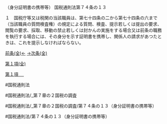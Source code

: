 （身分証明書の携帯等）
国税通則法第７４条の１３

１　国税庁等又は税関の当該職員は、第七十四条の二から第七十四条の六まで（当該職員の質問検査権）の規定による質問、検査、提示若しくは提出の要求、閲覧の要求、採取、移動の禁止若しくは封かんの実施をする場合又は前条の職務を執行する場合には、その身分を示す証明書を携帯し、関係人の請求があつたときは、これを提示しなければならない。

[前条(全)←](国税通則法＿＿＿＿＿第７４条の１２_.md)    [→次条(全)](国税通則法＿＿＿＿＿第７４条の１３の２_.md)

[第１項(全)](国税通則法＿＿＿＿＿第７４条の１３第１項_.md)  

[第１項 　 ](国税通則法＿＿＿＿＿第７４条の１３第１項.md)  

#国税通則法

#国税通則法/_第７章の２国税の調査

#国税通則法/_第７章の２国税の調査/第７４条の１３（身分証明書の携帯等）

#国税通則法/第７４条の１３（身分証明書の携帯等）

